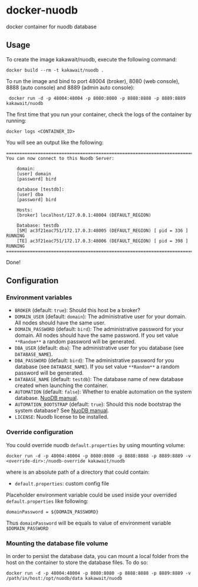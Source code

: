 docker-nuodb
============

docker container for nuodb database

Usage
-----

To create the image kakawait/nuodb, execute the following command:

    docker build --rm -t kakawait/nuodb .

To run the image and bind to port 48004 (broker), 8080 (web console), 8888 (auto console) and 8889 (admin auto console):

     docker run -d -p 48004:48004 -p 8080:8080 -p 8888:8888 -p 8889:8889 kakawait/nuodb

The first time that you run your container, check the logs of the container by running:

    docker logs <CONTAINER_ID>

You will see an output like the following:

    ========================================================================================
    You can now connect to this Nuodb Server:

        domain:
        [user] domain
        [password] bird

        database [testdb]:
        [user] dba
        [password] bird
        
        Hosts:
        [broker] localhost/127.0.0.1:48004 (DEFAULT_REGION)
        
        Database: testdb
        [SM] ac3f21eac751/172.17.0.3:48005 (DEFAULT_REGION) [ pid = 336 ] RUNNING
        [TE] ac3f21eac751/172.17.0.3:48006 (DEFAULT_REGION) [ pid = 398 ] RUNNING
    ========================================================================================

Done!

Configuration
-------------

### Environment variables

- `BROKER` (default: `true`): Should this host be a broker?
- `DOMAIN_USER` (default: `domain`): The administrative user for your domain. All nodes should have the same user.
- `DOMAIN_PASSWORD` (default: `bird`): The administrative password for your domain. All nodes should have the same password. If you set value `**Random**` a random password will be generated.
- `DBA_USER` (default: `dba`): The administrative user for you database (see `DATABASE_NAME`).
- `DBA_PASSWORD` (default: `bird`): The administrative password for you database (see `DATABASE_NAME`). If you set value `**Random**` a random password will be generated.
- `DATABASE_NAME` (default: `testdb`): The database name of new database created when launching the container.
- `AUTOMATION` (default: `false`): Whether to enable automation on the system database. [NuoDB manual](http://dev.nuodb.com).
- `AUTOMATION_BOOTSTRAP` (default: `true`): Should this node bootstrap the system database? See [NuoDB manual](http://dev.nuodb.com).
- `LICENSE`: Nuodb license to be installed.

### Override configuration

You could override nuodb `default.properties` by using mounting volume:

    docker run -d -p 48004:48004 -p 8080:8080 -p 8888:8888 -p 8889:8889 -v <override-dir>:/nuodb-override kakawait/nuodb

where <override-dir> is an absolute path of a directory that could contain:

- `default.properties`: custom config file

Placeholder environment variable could be used inside your overrided `default.properties` like following:

    domainPassword = ${DOMAIN_PASSWORD}

Thus `domainPassword` will be equals to value of environment variable `$DOMAIN_PASSWORD`

### Mounting the database file volume

In order to persist the database data, you can mount a local folder from the host on the container to store the database files. To do so:

    docker run -d -p 48004:48004 -p 8080:8080 -p 8888:8888 -p 8889:8889 -v /path/in/host:/opt/nuodb/data kakawait/nuodb
